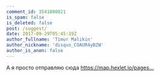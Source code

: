 ```yaml
---
comment_id: 3541800821
is_spam: false
is_deleted: false
post: /suggest/
date: 2017-09-29T05:45:19Z
author_fullname: 'Timur Malikin'
author_nickname: 'disqus_COAUR4yBZW'
author_is_anon: false
---
```


<p>А я просто отправляю сюда <a href="https://map.hexlet.io/pages/books" rel="nofollow noopener" title="https://map.hexlet.io/pages/books">https://map.hexlet.io/pages...</a></p>
